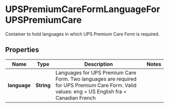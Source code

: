 

# UPSPremiumCareFormLanguageForUPSPremiumCare

Container to hold languages in which UPS Premium Care Form is required.

## Properties

| Name | Type | Description | Notes |
|------------ | ------------- | ------------- | -------------|
|**language** | **String** | Languages for UPS Premium Care Form. Two languages are required for UPS Premium Care Form.   Valid values:  eng &#x3D; US English fra &#x3D; Canadian French |  |



